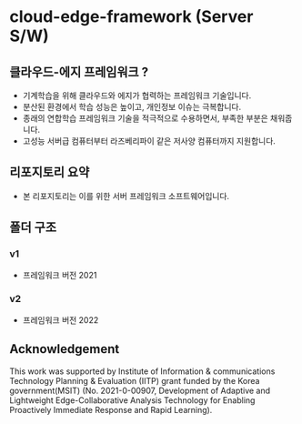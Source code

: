 # cloud-edge-framework (Server S/W)

## 클라우드-에지 프레임워크 ?
- 기계학습을 위해 클라우드와 에지가 협력하는 프레임워크 기술입니다.
- 분산된 환경에서 학습 성능은 높이고, 개인정보 이슈는 극복합니다.
- 종래의 연합학습 프레임워크 기술을 적극적으로 수용하면서, 부족한 부분은 채워줍니다.
- 고성능 서버급 컴퓨터부터 라즈베리파이 같은 저사양 컴퓨터까지 지원합니다.

## 리포지토리 요약
- 본 리포지토리는 이를 위한 서버 프레임워크 소프트웨어입니다.

## 폴더 구조

### v1
- 프레임워크 버전 2021

### v2
- 프레임워크 버전 2022

## Acknowledgement
This work was supported by Institute of Information & communications Technology Planning & Evaluation (IITP) grant funded by the Korea government(MSIT) (No. 2021-0-00907, Development of Adaptive and Lightweight Edge-Collaborative Analysis Technology for Enabling Proactively Immediate Response and Rapid Learning).
